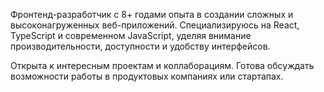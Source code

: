 Фронтенд-разработчик с 8+ годами опыта в создании сложных и высоконагруженных веб-приложений. Специализируюсь на React, TypeScript и современном JavaScript, уделяя внимание производительности, доступности и удобству интерфейсов.

Открыта к интересным проектам и коллаборациям. Готова обсуждать возможности работы в продуктовых компаниях или стартапах.